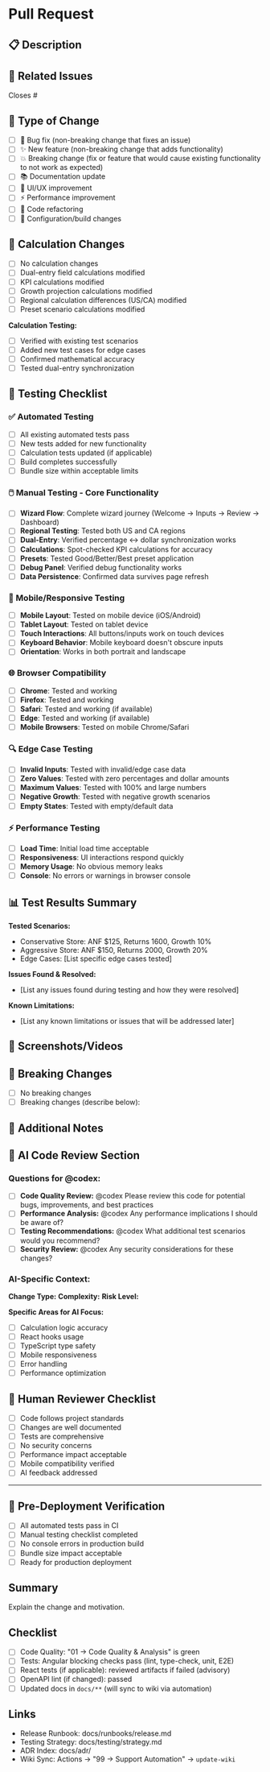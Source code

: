 # Pull Request

## 📋 Description

<!-- Provide a clear and concise description of the changes -->

## 🔗 Related Issues

<!-- Link to any related issues -->

Closes #<!-- issue number -->

## 🧪 Type of Change

<!-- Mark the relevant option with an "x" -->

- [ ] 🐛 Bug fix (non-breaking change that fixes an issue)
- [ ] ✨ New feature (non-breaking change that adds functionality)
- [ ] 💥 Breaking change (fix or feature that would cause existing functionality to not work as expected)
- [ ] 📚 Documentation update
- [ ] 🎨 UI/UX improvement
- [ ] ⚡ Performance improvement
- [ ] 🧹 Code refactoring
- [ ] 🔧 Configuration/build changes

## 🧮 Calculation Changes

<!-- If this PR affects calculations, provide details -->

- [ ] No calculation changes
- [ ] Dual-entry field calculations modified
- [ ] KPI calculations modified
- [ ] Growth projection calculations modified
- [ ] Regional calculation differences (US/CA) modified
- [ ] Preset scenario calculations modified

**Calculation Testing:**

<!-- If calculations were changed, describe testing performed -->

- [ ] Verified with existing test scenarios
- [ ] Added new test cases for edge cases
- [ ] Confirmed mathematical accuracy
- [ ] Tested dual-entry synchronization

## 🎯 Testing Checklist

### ✅ Automated Testing

- [ ] All existing automated tests pass
- [ ] New tests added for new functionality
- [ ] Calculation tests updated (if applicable)
- [ ] Build completes successfully
- [ ] Bundle size within acceptable limits

### 🖱️ Manual Testing - Core Functionality

- [ ] **Wizard Flow**: Complete wizard journey (Welcome → Inputs → Review → Dashboard)
- [ ] **Regional Testing**: Tested both US and CA regions
- [ ] **Dual-Entry**: Verified percentage ↔ dollar synchronization works
- [ ] **Calculations**: Spot-checked KPI calculations for accuracy
- [ ] **Presets**: Tested Good/Better/Best preset application
- [ ] **Debug Panel**: Verified debug functionality works
- [ ] **Data Persistence**: Confirmed data survives page refresh

### 📱 Mobile/Responsive Testing

- [ ] **Mobile Layout**: Tested on mobile device (iOS/Android)
- [ ] **Tablet Layout**: Tested on tablet device
- [ ] **Touch Interactions**: All buttons/inputs work on touch devices
- [ ] **Keyboard Behavior**: Mobile keyboard doesn't obscure inputs
- [ ] **Orientation**: Works in both portrait and landscape

### 🌐 Browser Compatibility

- [ ] **Chrome**: Tested and working
- [ ] **Firefox**: Tested and working
- [ ] **Safari**: Tested and working (if available)
- [ ] **Edge**: Tested and working (if available)
- [ ] **Mobile Browsers**: Tested on mobile Chrome/Safari

### 🔍 Edge Case Testing

- [ ] **Invalid Inputs**: Tested with invalid/edge case data
- [ ] **Zero Values**: Tested with zero percentages and dollar amounts
- [ ] **Maximum Values**: Tested with 100% and large numbers
- [ ] **Negative Growth**: Tested with negative growth scenarios
- [ ] **Empty States**: Tested with empty/default data

### ⚡ Performance Testing

- [ ] **Load Time**: Initial load time acceptable
- [ ] **Responsiveness**: UI interactions respond quickly
- [ ] **Memory Usage**: No obvious memory leaks
- [ ] **Console**: No errors or warnings in browser console

## 📊 Test Results Summary

<!-- Provide a summary of testing results -->

**Tested Scenarios:**

- Conservative Store: ANF $125, Returns 1600, Growth 10%
- Aggressive Store: ANF $150, Returns 2000, Growth 20%
- Edge Cases: [List specific edge cases tested]

**Issues Found & Resolved:**

- [List any issues found during testing and how they were resolved]

**Known Limitations:**

- [List any known limitations or issues that will be addressed later]

## 📸 Screenshots/Videos

<!-- Add screenshots or videos demonstrating the changes -->

## 🚨 Breaking Changes

<!-- If this introduces breaking changes, describe them -->

- [ ] No breaking changes
- [ ] Breaking changes (describe below):

## 📝 Additional Notes

<!-- Any additional information for reviewers -->

## 🤖 AI Code Review Section

<!-- For @codex and AI assistants -->

### Questions for @codex:

<!-- Tag @codex with specific questions about your changes -->

- [ ] **Code Quality Review:** @codex Please review this code for potential bugs, improvements, and best practices
- [ ] **Performance Analysis:** @codex Any performance implications I should be aware of?
- [ ] **Testing Recommendations:** @codex What additional test scenarios would you recommend?
- [ ] **Security Review:** @codex Any security considerations for these changes?

### AI-Specific Context:

<!-- Help AI understand your changes -->

**Change Type:** <!-- Bug fix / New feature / Refactor / Performance / etc. -->
**Complexity:** <!-- Simple / Medium / Complex -->
**Risk Level:** <!-- Low / Medium / High -->

**Specific Areas for AI Focus:**

- [ ] Calculation logic accuracy
- [ ] React hooks usage
- [ ] TypeScript type safety
- [ ] Mobile responsiveness
- [ ] Error handling
- [ ] Performance optimization

## 👀 Human Reviewer Checklist

<!-- For human reviewers to complete -->

- [ ] Code follows project standards
- [ ] Changes are well documented
- [ ] Tests are comprehensive
- [ ] No security concerns
- [ ] Performance impact acceptable
- [ ] Mobile compatibility verified
- [ ] AI feedback addressed

---

## 🚀 Pre-Deployment Verification

<!-- Complete before merging to main -->

- [ ] All automated tests pass in CI
- [ ] Manual testing checklist completed
- [ ] No console errors in production build
- [ ] Bundle size impact acceptable
- [ ] Ready for production deployment

## Summary

Explain the change and motivation.

## Checklist

- [ ] Code Quality: "01 → Code Quality & Analysis" is green
- [ ] Tests: Angular blocking checks pass (lint, type-check, unit, E2E)
- [ ] React tests (if applicable): reviewed artifacts if failed (advisory)
- [ ] OpenAPI lint (if changed): passed
- [ ] Updated docs in `docs/**` (will sync to wiki via automation)

## Links

- Release Runbook: docs/runbooks/release.md
- Testing Strategy: docs/testing/strategy.md
- ADR Index: docs/adr/
- Wiki Sync: Actions → "99 → Support Automation" → `update-wiki`
